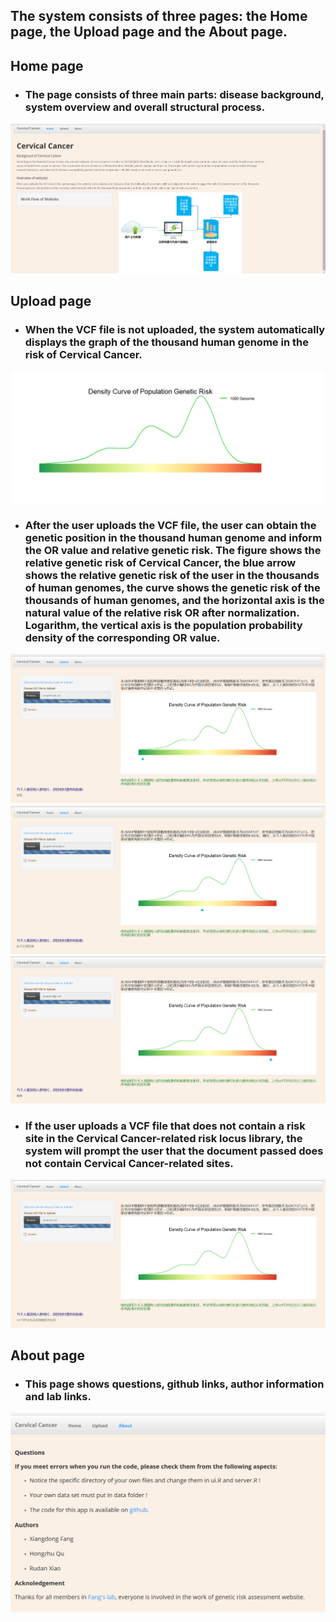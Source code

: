 ## **The system consists of three pages: the Home page, the Upload page and the About page.**
## **Home page**
- ### The page consists of three main parts: disease background, system overview and overall structural process. 
![overview](https://github.com/medxiaorudan/Cervical-Cancer/blob/master/image/overview.png)
## **Upload page**
- ### When the VCF file is not uploaded, the system automatically displays the graph of the thousand human genome in the risk of Cervical Cancer.
![upload1](https://github.com/medxiaorudan/Cervical-Cancer/blob/master/image/upload1.png)
- ### After the user uploads the VCF file, the user can obtain the genetic position in the thousand human genome and inform the OR value and relative genetic risk. The figure shows the relative genetic risk of Cervical Cancer, the blue arrow shows the relative genetic risk of the user in the thousands of human genomes, the curve shows the genetic risk of the thousands of human genomes, and the horizontal axis is the natural value of the relative risk OR after normalization. Logarithm, the vertical axis is the population probability density of the corresponding OR value.
![upload2](https://github.com/medxiaorudan/Cervical-Cancer/blob/master/image/upload2.png)
![upload3](https://github.com/medxiaorudan/Cervical-Cancer/blob/master/image/upload3.png)
![upload4](https://github.com/medxiaorudan/Cervical-Cancer/blob/master/image/upload4.png)
- ### If the user uploads a VCF file that does not contain a risk site in the Cervical Cancer-related risk locus library, the system will prompt the user that the document passed does not contain Cervical Cancer-related sites.
![upload5](https://github.com/medxiaorudan/Cervical-Cancer/blob/master/image/upload5.png)
## **About page**
- ### This page shows questions, github links, author information and lab links.
![upload7](https://github.com/medxiaorudan/Cervical-Cancer/blob/master/image/upload7.png)
